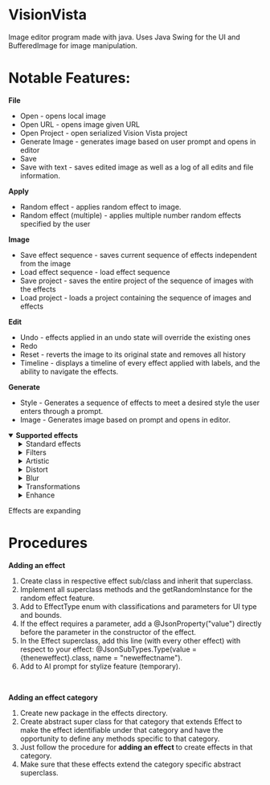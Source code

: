 # VisionVista
Image editor program made with java.
Uses Java Swing for the UI and BufferedImage for 
image manipulation.

# Notable Features:
<b>File</b>
<ul>
  <li>Open - opens local image</li>
  <li>Open URL - opens image given URL</li>
  <li>Open Project - open serialized Vision Vista project</li>
  <li>Generate Image - generates image based on user prompt and opens in editor</li>
  <li>Save</li>
  <li>Save with text - saves edited image as well as a log of all edits and file information.</li>
</ul>

<b>Apply</b>
<ul>
<li> Random effect - applies random effect to image.</li>
<li> Random effect (multiple) - applies multiple number random effects specified by the user</li>
</ul>

<b>Image</b>
<ul>
<li> Save effect sequence - saves current sequence of effects independent from the image</li>
<li> Load effect sequence - load effect sequence</li>
<li> Save project - saves the entire project of the sequence of images with the effects</li>
<li> Load project - loads a project containing the sequence of images and effects</li>
</ul>

<b>Edit</b>
<ul>
<li> Undo - effects applied in an undo state will override the existing ones</li>
<li> Redo</li>
<li> Reset - reverts the image to its original state and removes all history</li>
<li> Timeline - displays a timeline of every effect applied with labels, and the ability to navigate the effects.</li>
</ul>

<b>Generate</b>
<ul>
<li> Style - Generates a sequence of effects to meet a desired style the user enters through a prompt.</li>
<li> Image - Generates image based on prompt and opens in editor.</li>
</ul>

<details open>
  <summary><b>Supported effects</b></summary>

  <details style="margin-left: 20px;">
    <summary>Standard effects</summary>
    <ul>
      <li>Contrast</li>
      <li>Brightness</li>
      <li>Saturation</li>
      <li>Vibrance</li>
      <li>Hue</li>
    </ul>
  </details>

  <details style="margin-left: 20px;">
    <summary>Filters</summary>
    <ul>
      <li>Temperature</li>
      <li>Sepia</li>
      <li>Glow</li>
      <li>Vignette</li>
      <li>Grayscale</li>
      <li>Negative</li>
      <li>Cross process</li>
      <li>Solarize</li>
      <li>Split tone</li>
      <li>Heat map</li>
      <li>Infrared</li>
	  <li>Halftone</li>
	  <li>Duotone (beta)</li>
    </ul>
  </details>
  
  <details style="margin-left: 20px;">
    <summary>Artistic</summary>
    <ul>
	  <li>Watercolor (beta)</li>
	  <li>Oil Painting</li>
	  <li>Cyberpunk</li>
	  <li>Pencil sketch</li>
	  <li>Posterize</li>
	  <li>Lomography</li>
	  <li>Color Splash</li>
    </ul>
  </details>
  
  <details style="margin-left: 20px;">
    <summary>Distort</summary>
    <ul>
	  <li>Pixel sort</li>
      <li>Pixelate</li>
	  <li>Chromatic Aberration</li>
	  <li>Anaglyph 3D</li>
    </ul>
  </details>
  
  <details style="margin-left: 20px;">
    <summary>Blur</summary>
    <ul>
      <li>Box Blur</li>
      <li>Gaussian Blur</li>
	  <li>Bokeh Blur</li>
	  <li>Tilt shift</li>
    </ul>
  </details>

  <details style="margin-left: 20px;">
    <summary>Transformations</summary>
    <ul>
      <li>Resize</li>
      <li>Flip vertical</li>
      <li>Flip horizontal</li>
	  <li>Rotate (beta)</li>
    </ul>
  </details>
  
   <details style="margin-left: 20px;">
    <summary>Enhance</summary>
    <ul>
      <li>Sharpen</li>
      <li>Edge Enhance</li>
    </ul>
  </details>
  
  <p>Effects are expanding</p>

</details>

# Procedures
<b> Adding an effect </b><br>
1. Create class in respective effect sub/class and inherit that superclass.<br>
2. Implement all superclass methods and the getRandomInstance for the random effect feature.<br>
3. Add to EffectType enum with classifications and parameters for UI type and bounds.<br>
4. If the effect requires a parameter, add a @JsonProperty("value") directly before the parameter in the constructor of the effect. <br>
5. In the Effect superclass, add this line (with every other effect) with respect to your effect: @JsonSubTypes.Type(value = {theneweffect}.class, name = "neweffectname"). <br>
6. Add to AI prompt for stylize feature (temporary). <br>

<br>

<b> Adding an effect category </b><br>
1. Create new package in the effects directory.<br>
2. Create abstract super class for that category that extends Effect to make the effect identifiable under that category and have the opportunity to define any methods specific to that category.<br>
3. Just follow the procedure for <b> adding an effect </b> to create effects in that category.<br>
4. Make sure that these effects extend the category specific abstract superclass.<br>

